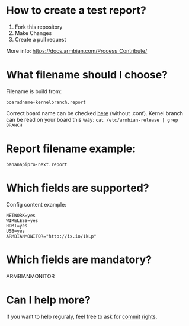 
# How to create a test report?

1. Fork this repository
2. Make Changes
3. Create a pull request

More info:
https://docs.armbian.com/Process_Contribute/

# What filename should I choose?

Filename is build from:

    boaradname-kernelbranch.report

Correct board name can be checked [here](https://github.com/armbian/build/tree/master/config/boards) (without .conf). Kernel branch can be read on your board this way:
`cat /etc/armbian-release | grep BRANCH`

# Report filename example: 

    bananapipro-next.report

# Which fields are supported?

Config content example:

    NETWORK=yes
    WIRELESS=yes
    HDMI=yes
    USB=yes
    ARMBIANMONITOR="http://ix.io/1kLp"

# Which fields are mandatory?

ARMBIANMONITOR

# Can I help more?

If you want to help reguraly, feel free to ask for [commit rights](https://www.armbian.com/contact).
